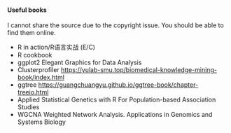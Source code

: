 #### Useful books

I cannot share the source due to the copyright issue. You should be able to find them online.

- R in action/R语言实战 (E/C)
- R cookbook
- ggplot2 Elegant Graphics for Data Analysis
- Clusterprofiler https://yulab-smu.top/biomedical-knowledge-mining-book/index.html
- ggtree https://guangchuangyu.github.io/ggtree-book/chapter-treeio.html
- Applied Statistical Genetics with R For Population-based Association Studies
- WGCNA Weighted Network Analysis. Applications in Genomics and Systems Biology
